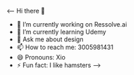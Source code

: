 <-- Hi there 👋

- 🔭 I’m currently working on Ressolve.ai
- 🌱 I’m currently learning Udemy
- 💬 Ask me about design
- 📫 How to reach me: 3005981431
- 😄 Pronouns: Xio
- ⚡ Fun fact: I like hamsters
-->
